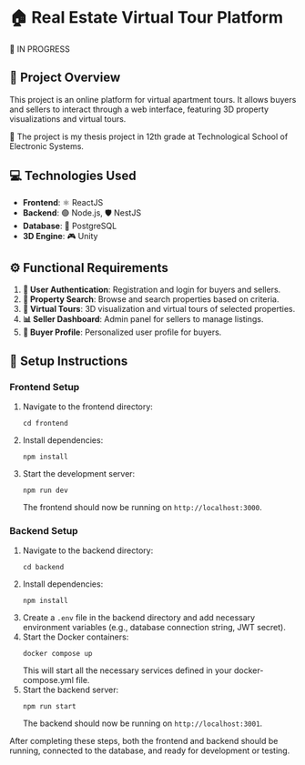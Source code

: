 # 🏠 Real Estate Virtual Tour Platform
🔴 IN PROGRESS

## 📄 Project Overview
This project is an online platform for virtual apartment tours. It allows buyers and sellers to interact through a web interface, featuring 3D property visualizations and virtual tours. 

🏫 The project is my thesis project in 12th grade at Technological School of Electronic Systems.

## 💻 Technologies Used
- **Frontend**: ⚛️ ReactJS
- **Backend**: 🟢 Node.js, 🛡️ NestJS
- **Database**: 🐘 PostgreSQL
- **3D Engine**: 🎮 Unity

## ⚙️ Functional Requirements
1. **🔐 User Authentication**: Registration and login for buyers and sellers.
2. **🔎 Property Search**: Browse and search properties based on criteria.
3. **🏡 Virtual Tours**: 3D visualization and virtual tours of selected properties.
4. **📊 Seller Dashboard**: Admin panel for sellers to manage listings.
5. **👤 Buyer Profile**: Personalized user profile for buyers.

## 🚀 Setup Instructions

### Frontend Setup
1. Navigate to the frontend directory:
   ```
   cd frontend
   ```
2. Install dependencies:
   ```
   npm install
   ```
3. Start the development server:
   ```
   npm run dev
   ```
   The frontend should now be running on `http://localhost:3000`.

### Backend Setup
1. Navigate to the backend directory:
   ```
   cd backend
   ```
2. Install dependencies:
   ```
   npm install
   ```
3. Create a `.env` file in the backend directory and add necessary environment variables (e.g., database connection string, JWT secret).
4. Start the Docker containers:
   ```
   docker compose up
   ```
   This will start all the necessary services defined in your docker-compose.yml file.
5. Start the backend server:
   ```
   npm run start
   ```
   The backend should now be running on `http://localhost:3001`.


After completing these steps, both the frontend and backend should be running, connected to the database, and ready for development or testing.

